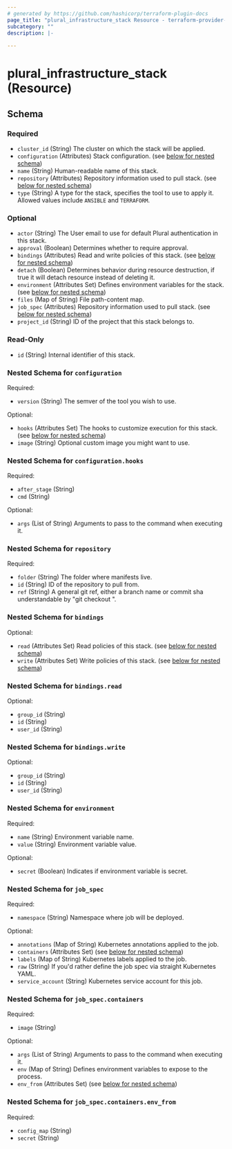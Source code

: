 ```yaml
---
# generated by https://github.com/hashicorp/terraform-plugin-docs
page_title: "plural_infrastructure_stack Resource - terraform-provider-plural"
subcategory: ""
description: |-
  
---
```


# plural_infrastructure_stack (Resource)





<!-- schema generated by tfplugindocs -->
## Schema

### Required

- `cluster_id` (String) The cluster on which the stack will be applied.
- `configuration` (Attributes) Stack configuration. (see [below for nested schema](#nestedatt--configuration))
- `name` (String) Human-readable name of this stack.
- `repository` (Attributes) Repository information used to pull stack. (see [below for nested schema](#nestedatt--repository))
- `type` (String) A type for the stack, specifies the tool to use to apply it. Allowed values include `ANSIBLE` and `TERRAFORM`.

### Optional

- `actor` (String) The User email to use for default Plural authentication in this stack.
- `approval` (Boolean) Determines whether to require approval.
- `bindings` (Attributes) Read and write policies of this stack. (see [below for nested schema](#nestedatt--bindings))
- `detach` (Boolean) Determines behavior during resource destruction, if true it will detach resource instead of deleting it.
- `environment` (Attributes Set) Defines environment variables for the stack. (see [below for nested schema](#nestedatt--environment))
- `files` (Map of String) File path-content map.
- `job_spec` (Attributes) Repository information used to pull stack. (see [below for nested schema](#nestedatt--job_spec))
- `project_id` (String) ID of the project that this stack belongs to.

### Read-Only

- `id` (String) Internal identifier of this stack.

<a id="nestedatt--configuration"></a>
### Nested Schema for `configuration`

Required:

- `version` (String) The semver of the tool you wish to use.

Optional:

- `hooks` (Attributes Set) The hooks to customize execution for this stack. (see [below for nested schema](#nestedatt--configuration--hooks))
- `image` (String) Optional custom image you might want to use.

<a id="nestedatt--configuration--hooks"></a>
### Nested Schema for `configuration.hooks`

Required:

- `after_stage` (String)
- `cmd` (String)

Optional:

- `args` (List of String) Arguments to pass to the command when executing it.



<a id="nestedatt--repository"></a>
### Nested Schema for `repository`

Required:

- `folder` (String) The folder where manifests live.
- `id` (String) ID of the repository to pull from.
- `ref` (String) A general git ref, either a branch name or commit sha understandable by "git checkout <ref>".


<a id="nestedatt--bindings"></a>
### Nested Schema for `bindings`

Optional:

- `read` (Attributes Set) Read policies of this stack. (see [below for nested schema](#nestedatt--bindings--read))
- `write` (Attributes Set) Write policies of this stack. (see [below for nested schema](#nestedatt--bindings--write))

<a id="nestedatt--bindings--read"></a>
### Nested Schema for `bindings.read`

Optional:

- `group_id` (String)
- `id` (String)
- `user_id` (String)


<a id="nestedatt--bindings--write"></a>
### Nested Schema for `bindings.write`

Optional:

- `group_id` (String)
- `id` (String)
- `user_id` (String)



<a id="nestedatt--environment"></a>
### Nested Schema for `environment`

Required:

- `name` (String) Environment variable name.
- `value` (String) Environment variable value.

Optional:

- `secret` (Boolean) Indicates if environment variable is secret.


<a id="nestedatt--job_spec"></a>
### Nested Schema for `job_spec`

Required:

- `namespace` (String) Namespace where job will be deployed.

Optional:

- `annotations` (Map of String) Kubernetes annotations applied to the job.
- `containers` (Attributes Set) (see [below for nested schema](#nestedatt--job_spec--containers))
- `labels` (Map of String) Kubernetes labels applied to the job.
- `raw` (String) If you'd rather define the job spec via straight Kubernetes YAML.
- `service_account` (String) Kubernetes service account for this job.

<a id="nestedatt--job_spec--containers"></a>
### Nested Schema for `job_spec.containers`

Required:

- `image` (String)

Optional:

- `args` (List of String) Arguments to pass to the command when executing it.
- `env` (Map of String) Defines environment variables to expose to the process.
- `env_from` (Attributes Set) (see [below for nested schema](#nestedatt--job_spec--containers--env_from))

<a id="nestedatt--job_spec--containers--env_from"></a>
### Nested Schema for `job_spec.containers.env_from`

Required:

- `config_map` (String)
- `secret` (String)
